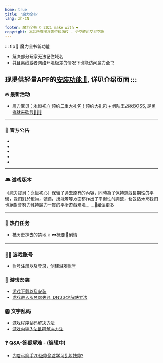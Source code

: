 ```yaml
---
home: true
title: '魔力全书'
lang: zh-CN

footer: 魔力全书 © 2021 make with ❤️
copyright: 本站所有图档等资料版权 - 史克威尔艾尼克斯
---
```



<Head />

<Valine />

::: tip 🍦 魔力全书新功能
- 解决部分玩家无法记住域名
- 并且离线或者网络环境极差的情况下也能访问魔力全书

现提供轻量APP的[安装功能 📲](/guides/pwa), 详见介绍页面
:::
-------------------------------
### :fire: 最新活动

- [魔力宝贝：永恒初心 预约二重大礼包！预约大礼包 + 组队王战砍BOSS, 是勇者就来砍我🔪🔪🔪](https://cg.originmood.com/event/20200903)

-------------------------------


### 📢 官方公告 

- <Post date="2021/4/28 18:45" title="【公測新內容預告】📣致 法蘭城勇者們：非常理解勇者們對公測迫切的心情，我們正加快速度調整中，希望盡快在5月正式上線與各位見面。" url="/announces/20210428" is-new />
- <Post date="2021/4/25 20:13" title="【趣味投票】如果要改造寵物，你會選擇哪個？👀 #暫未有公測時間 # 在催了在催了>< 請再耐心等候一下下🙏🙏" url="/announces/4" />
- <Post date="2021/4/23 12:54" title="感謝大家參與封測且給予了許多支持和建議。💕目前團隊正全力為公測做準備。遊戲還有部分問題需要修復，包括理應封測便修復完成的文字顯示問題，" url="/announces/3" />
- <Post date="2021/4/21 12:55" title="刪檔封測已於本日圓滿結束，在此感謝衷心感謝每一位勇者。 💕封測期間即使是刪檔數據不保留，但角色創立數量達到13萬之多，這是很驚人的數字" url="/announces/2"  />
- <Post date="2021/4/16 12:00" title="封測現正開啟，勇者們可以進入法蘭城開始冒險！本次為刪檔封測，封測時間為 4月16日 10:00-4月19日 10:00。注：勇者們需要重新安裝啟動器方能正常進入遊戲。" url="/announces/1" />


-------------------------------

### 🎮 游戏版本

《魔力寶貝：永恆初心》保留了過去原有的內容，同時為了保持遊戲長期性的平衡，我們對於寵物，裝備，技能等等方面都作出了平衡性的調整，也包括未來我們也絕對會努力維持魔力一貫的平衡遊戲環境... ...[🔖阅读更多](/version)

-------------------------------

### 📜 热门任务

- 被历史抹去的禁地 🔥
<Popup url="/tasks/1">🕶️概要</Popup> 
<Popup url="/tasks/1_details">🥽剧情</Popup>

-------------------------------

### :sassy_man: 游戏账号

- [账号注册以及登录，创建游戏账号](guides/register)

### :book: 游戏安装

- [游戏下载以及安装](guides/install)
- [游戏进入服务器失败, DNS设定解决方法](guides/dns)

### :ab: 文字乱码

- [游戏程序乱码解决方法](guides/locale)
- [游戏内输入法乱码解决方法](guides/input)

### :question: Q&A-答疑解难 - (编辑中)

- [为啥弓箭手20级能偷渡学习乱射技能?](about/archer_smuggling)
